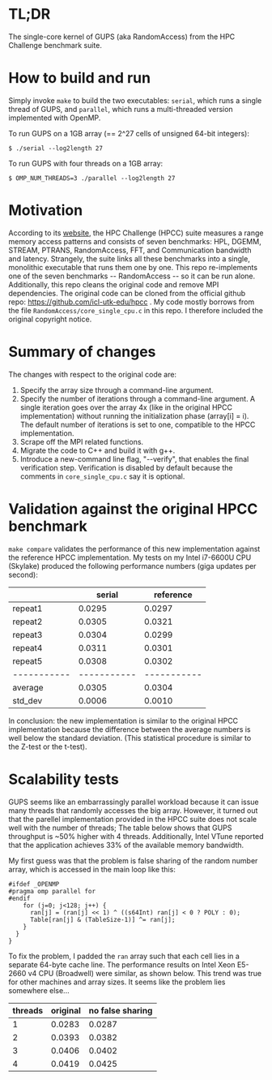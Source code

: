 # TL;DR
The single-core kernel of GUPS (aka RandomAccess) from the HPC Challenge benchmark suite.

# How to build and run
Simply invoke `make` to build the two executables: `serial`, which runs a single thread of GUPS, and `parallel`, which runs a multi-threaded version implemented with OpenMP.

To run GUPS on a 1GB array (== 2^27 cells of unsigned 64-bit integers):
```
$ ./serial --log2length 27
```
To run GUPS with four threads on a 1GB array:
```
$ OMP_NUM_THREADS=3 ./parallel --log2length 27
```

# Motivation
According to its [website](https://icl.utk.edu/hpcc/), the HPC Challenge (HPCC) suite measures a range memory access patterns and consists of seven benchmarks: HPL, DGEMM, STREAM, PTRANS, RandomAccess, FFT, and Communication bandwidth and latency. Strangely, the suite links all these benchmarks into a single, monolithic executable that runs them one by one.
This repo re-implements one of the seven benchmarks -- RandomAccess -- so it can be run alone. Additionally, this repo cleans the original code and remove MPI dependencies. The original code can be cloned from the official github repo: https://github.com/icl-utk-edu/hpcc . My code mostly borrows from the file `RandomAccess/core_single_cpu.c` in this repo. I therefore included the original copyright notice.

# Summary of changes
The changes with respect to the original code are:
1. Specify the array size through a command-line argument.
2. Specify the number of iterations through a command-line argument. A single iteration goes over the array 4x (like in the original HPCC implementation) without running the initialization phase (array[i] = i). The default number of iterations is set to one, compatible to the HPCC implementation.
3. Scrape off the MPI related functions.
4. Migrate the code to C++ and build it with g++.
5. Introduce a new-command line flag, "--verify", that enables the final verification step. Verification is disabled by default because the comments in `core_single_cpu.c` say it is optional.

# Validation against the original HPCC benchmark
`make compare` validates the performance of this new implementation against the reference HPCC implementation. My tests on my Intel i7-6600U CPU (Skylake) produced the following performance numbers (giga updates per second):

|           | serial	| reference |
|-----------|-----------|-----------|
| repeat1   | 0.0295	| 0.0297    |
| repeat2   | 0.0305	| 0.0321    |
| repeat3   | 0.0304	| 0.0299    |
| repeat4   | 0.0311	| 0.0301    |
| repeat5   | 0.0308	| 0.0302    |
|-----------|-----------|-----------|
| average   | 0.0305	| 0.0304    |
| std_dev   | 0.0006	| 0.0010    |

In conclusion: the new implementation is similar to the original HPCC implementation because the difference between the average numbers is well below the standard deviation. (This statistical procedure is similar to the Z-test or the t-test).

# Scalability tests
GUPS seems like an embarrassingly parallel workload because it can issue many threads that randomly accesses the big array. However, it turned out that the parellel implementation provided in the HPCC suite does not scale well with the number of threads; The table below shows that GUPS throughput is ~50% higher with 4 threads. Additionally, Intel VTune reported that the application achieves 33% of the available memory bandwidth.

My first guess was that the problem is false sharing of the random number array, which is accessed in the main loop like this:
```
#ifdef _OPENMP
#pragma omp parallel for
#endif
    for (j=0; j<128; j++) {
      ran[j] = (ran[j] << 1) ^ ((s64Int) ran[j] < 0 ? POLY : 0);
      Table[ran[j] & (TableSize-1)] ^= ran[j];
    }
  }
}
```

To fix the problem, I padded the `ran` array such that each cell lies in a separate 64-byte cache line. The performance results on Intel Xeon E5-2660 v4 CPU (Broadwell) were similar, as shown below. This trend was true for other machines and array sizes. It seems like the problem lies somewhere else...

| threads   | original	| no false sharing  |
|-----------|-----------|-------------------|
| 1     	| 0.0283	| 0.0287            |
| 2     	| 0.0393	| 0.0382            |
| 3     	| 0.0406	| 0.0402            |
| 4     	| 0.0419	| 0.0425            |

